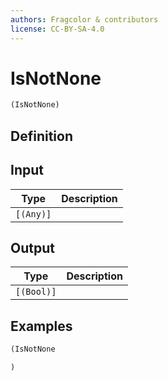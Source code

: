 ```yaml
---
authors: Fragcolor & contributors
license: CC-BY-SA-4.0
---
```



# IsNotNone

```clojure
(IsNotNone)
```


## Definition




## Input

| Type | Description |
|------|-------------|
| `[(Any)]` |  |


## Output

| Type | Description |
|------|-------------|
| `[(Bool)]` |  |


## Examples

```clojure
(IsNotNone

)
```

